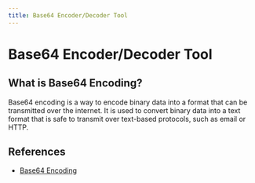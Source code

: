 ```yaml
---
title: Base64 Encoder/Decoder Tool
---
```


[//]: # (@formatter:off)
<script setup>
import Base64Tool from "../../.vitepress/components/tools/Base64Tool.vue";
</script>
[//]: # (@formatter:on)

# Base64 Encoder/Decoder Tool

<Base64Tool />

## What is Base64 Encoding?

Base64 encoding is a way to encode binary data into a format that can be transmitted over the internet. It is used to
convert binary data into a text format that is safe to transmit over text-based protocols, such as email or HTTP.

## References

- [Base64 Encoding](https://en.wikipedia.org/wiki/Base64)